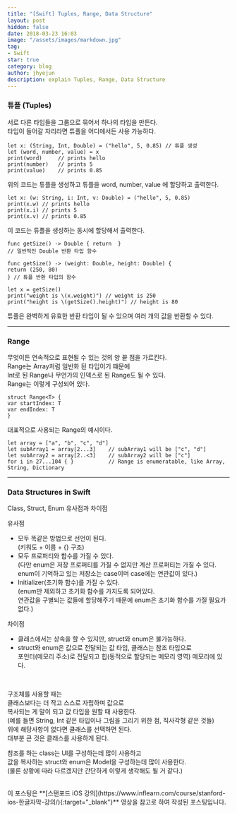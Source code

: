 ```yaml
---
title: "[Swift] Tuples, Range, Data Structure"
layout: post
hidden: false
date: 2018-03-23 16:03
image: "/assets/images/markdown.jpg"
tag:
- Swift
star: true
category: blog
author: jhyejun
description: explain Tuples, Range, Data Structure
---
```


### 튜플 (Tuples)
서로 다른 타입들을 그룹으로 묶어서 하나의 타입을 만든다.<br>
타입이 들어갈 자리라면 튜플을 어디에서든 사용 가능하다.

```
let x: (String, Int, Double) = ("hello", 5, 0.85) // 튜플 생성
let (word, number, value) = x
print(word)     // prints hello
print(number)   // prints 5
print(value)    // prints 0.85
```
위의 코드는 튜플을 생성하고 튜플을 word, number, value 에 할당하고 출력한다.

```
let x: (w: String, i: Int, v: Double) = ("hello", 5, 0.85)
print(x.w) // prints hello
print(x.i) // prints 5
print(x.v) // prints 0.85
```
이 코드는 튜플을 생성하는 동시에 할당해서 출력한다.

```
func getSize() -> Double { return  }
// 일반적인 Double 반환 타입 함수

func getSize() -> (weight: Double, height: Double) {
return (250, 80)
} // 튜플 반환 타입의 함수

let x = getSize()
print("weight is \(x.weight)") // weight is 250
print("height is \(getSize().height)") // height is 80
```

튜플은 완벽하게 유효한 반환 타입이 될 수 있으며 여러 개의 값을 반환할 수 있다.

---

### Range
무엇이든 연속적으로 표현될 수 있는 것의 양 끝 점을 가르킨다.<br>
Range는 Array처럼 일반화 된 타입이기 떄문에<br>
Int로 된 Range나 무언가의 인덱스로 된 Range도 될 수 있다.<br>
Range는 이렇게 구성되어 있다.

```
struct Range<T> {
var startIndex: T
var endIndex: T
}
```


대표적으로 사용되는 Range의 예시이다.
```
let array = ["a", "b", "c", "d"]
let subArray1 = array[2...3]    // subArray1 will be ["c", "d"]
let subArray2 = array[2..<3]    // subArray2 will be ["c"]
for i in 27...104 { }           // Range is enumeratable, like Array, String, Dictionary
```

---

### Data Structures in Swift
Class, Struct, Enum 유사점과 차이점

유사점
- 모두 똑같은 방법으로 선언이 된다.<br>
(키워도 + 이름 + {} 구조)
- 모두 프로퍼티와 함수를 가질 수 있다.<br>
(다만 enum은 저장 프로퍼티를 가질 수 없지만 계산 프로퍼티는 가질 수 있다.<br>
enum이 기억하고 있는 저장소는 case이며 case에는 연관값이 있다.)
- Initializer(초기화 함수)를 가질 수 있다.<br>
(enum만 제외하고 초기화 함수를 가지도록 되어있다.<br>
연관값을 구별되는 값들에 할당해주기 때문에 enum은 초기화 함수를 가질 필요가 없다.)

차이점
- 클래스에서는 상속을 할 수 있지만, struct와 enum은 불가능하다.
- struct와 enum은 값으로 전달되는 값 타입, 클래스는 참조 타입으로<br>
포인터(메모리 주소)로 전달되고 힙(동적으로 할당되는 메모리 영역) 메모리에 있다.

<br>

구조체를 사용할 때는<br>
클래스보다는 더 작고 스스로 자립하며 값으로<br>
복사되는 게 말이 되고 값 타입을 원할 때 사용한다.<br>
(예를 들면 String, Int 같은 타입이나 그림을 그리기 위한 점, 직사각형 같은 것들)<br>
위에 해당사항이 없다면 클래스를 선택하면 된다.<br>
대부분 큰 것은 클래스를 사용하게 된다.<br>

참조를 하는 class는 UI를 구성하는데 많이 사용하고<br>
값을 복사하는 struct와 enum은 Model을 구성하는데 많이 사용한다.<br>
(물론 상황에 따라 다르겠지만 간단하게 이렇게 생각해도 될 거 같다.)

<br>
이 포스팅은 **[스탠포드 iOS 강의](https://www.inflearn.com/course/stanford-ios-한글자막-강의/){:target="_blank"}** 영상을
참고로 하여 작성된 포스팅입니다.